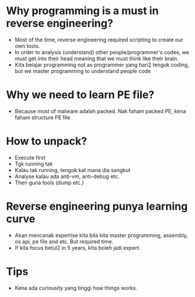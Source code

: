 # Why programming is a must in reverse engineering?
- Most of the time, reverse engineering required scripting to create our own tools.
- In order to analysis (understand) other people/programmer's codes, we must get into their head meaning that we must think like their brain.
- Kita belajar programming not as programmer yang hari2 tengok coding, but we master programming to understand people code

# Why we need to learn PE file?
- Because most of malware adalah packed. Nak faham packed PE, kena faham structure PE file

# How to unpack?
- Execute first
- Tgk running tak
- Kalau tak running, tengok kat mana dia sangkut
- Analyse kalau ada anti-vm, anti-debug etc.
- Then guna tools (dump etc.)

# Reverse engineering punya learning curve
- Akan mencanak expertise kita bila kita master programming, assembly, os api, pe file and etc. But required time.
- If kita focus betul2 in 5 years, kita boleh jadi expert.

# Tips
- Kena ada curiousity yang tinggi how things works.
